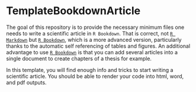 # TemplateBookdownArticle

The goal of this repository is to provide the necessary minimum files one needs to write a scientific article in `R Bookdown`. That is correct, not [`R Markdown`](https://bookdown.org/yihui/rmarkdown/) but [`R Bookdown`](https://bookdown.org/yihui/bookdown/), which is a more advanced version, particularly thanks to the automatic self referencing of tables and figures. An additional advantage to use [`R Bookdown`](https://bookdown.org/yihui/bookdown/) is that you can add several articles into a single document to create chapters of a thesis for example.

In this template, you will find enough info and tricks to start writing a scientific article. You should be able to render your code into html, word, and pdf outputs. 
